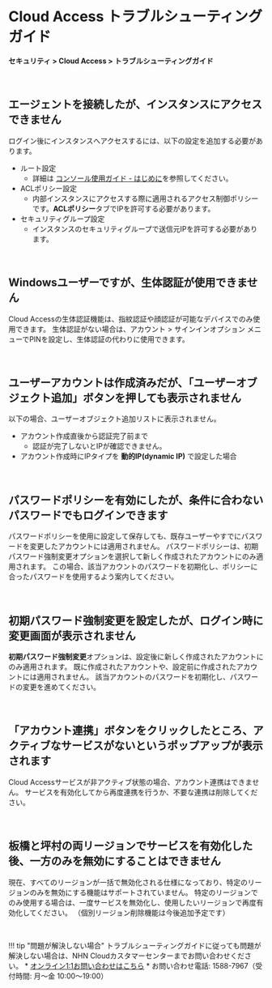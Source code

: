 
# Cloud Access トラブルシューティングガイド

**セキュリティ > Cloud Access > トラブルシューティングガイド**

<br>

## エージェントを接続したが、インスタンスにアクセスできません

ログイン後にインスタンスへアクセスするには、以下の設定を追加する必要があります。

* ルート設定
    * 詳細は [コンソール使用ガイド - はじめに](https://docs.nhncloud.com/ja/Security/Cloud%20Access/ja/console-user-guide/cloud-access-start/)を参照してください。
* ACLポリシー設定
    * 内部インスタンスにアクセスする際に適用されるアクセス制御ポリシーです。**ACLポリシー**タブでIPを許可する必要があります。
* セキュリティグループ設定
    * インスタンスのセキュリティグループで送信元IPを許可する必要があります。

<br>

## Windowsユーザーですが、生体認証が使用できません

Cloud Accessの生体認証機能は、指紋認証や顔認証が可能なデバイスでのみ使用できます。
生体認証がない場合は、アカウント > サインインオプション メニューでPINを設定し、生体認証の代わりに使用できます。

<br>

## ユーザーアカウントは作成済みだが、「ユーザーオブジェクト追加」ボタンを押しても表示されません

以下の場合、ユーザーオブジェクト追加リストに表示されません。

* アカウント作成直後から認証完了前まで
    * 認証が完了しないとIPが確認できません。
* アカウント作成時にIPタイプを **動的IP(dynamic IP)** で設定した場合

<br>

## パスワードポリシーを有効にしたが、条件に合わないパスワードでもログインできます

パスワードポリシーを使用に設定して保存しても、既存ユーザーやすでにパスワードを変更したアカウントには適用されません。
パスワードポリシーは、初期パスワード強制変更オプションを選択して新しく作成されたアカウントにのみ適用されます。
この場合、該当アカウントのパスワードを初期化し、ポリシーに合ったパスワードを使用するよう案内してください。  

<br>

## 初期パスワード強制変更を設定したが、ログイン時に変更画面が表示されません

**初期パスワード強制変更**オプションは、設定後に新しく作成されたアカウントにのみ適用されます。
既に作成されたアカウントや、設定前に作成されたアカウントには適用されません。
該当アカウントのパスワードを初期化し、パスワードの変更を進めてください。

<br>

## 「アカウント連携」ボタンをクリックしたところ、アクティブなサービスがないというポップアップが表示されます

Cloud Accessサービスが非アクティブ状態の場合、アカウント連携はできません。
サービスを有効化してから再度連携を行うか、不要な連携は削除してください。

<br>

## 板橋と坪村の両リージョンでサービスを有効化した後、一方のみを無効にすることはできません

現在、すべてのリージョンが一括で無効化される仕様になっており、特定のリージョンのみを無効にする機能はサポートされていません。
特定のリージョンでのみ使用する場合は、一度サービスを無効化し、使用したいリージョンで再度有効化してください。
（個別リージョン削除機能は今後追加予定です）

<br>

!!! tip "問題が解決しない場合"
    トラブルシューティングガイドに従っても問題が解決しない場合は、NHN Cloudカスタマーセンターまでお問い合わせください。
    * [オンライン1:1お問い合わせはこちら](https://www.nhncloud.com/kr/support/inquiry?alias=tab16_15)
    * お問い合わせ電話: 1588-7967（受付時間: 月〜金 10:00〜19:00）